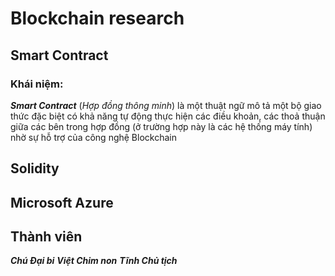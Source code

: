 # Blockchain research
## Smart Contract
### Khái niệm:
***Smart Contract*** (*Hợp đồng thông minh*) là một thuật ngữ mô tả một bộ giao thức đặc biệt có khả năng tự động thực hiện các điều khoản, các thoả thuận giữa các bên trong hợp đồng (ở trường hợp này là các hệ thống máy tính) nhờ sự hỗ trợ của công nghệ Blockchain
## Solidity


## Microsoft Azure


## Thành viên
***Chú Đại bi***
***Việt Chim non***
***Tĩnh Chủ tịch***